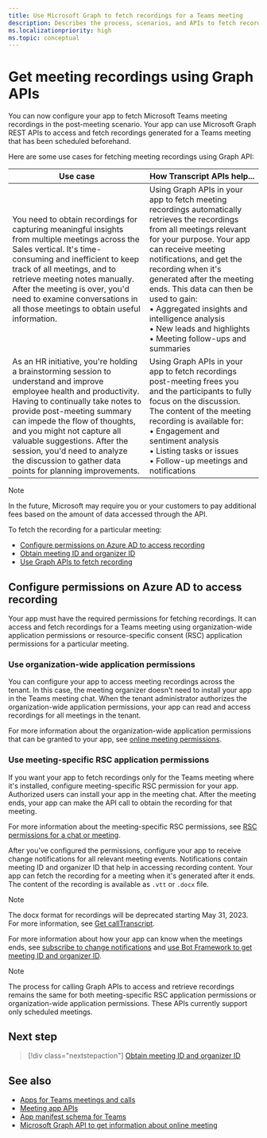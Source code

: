 ```yaml
---
title: Use Microsoft Graph to fetch recordings for a Teams meeting
description: Describes the process, scenarios, and APIs to fetch recordings in the post-meeting scenario.
ms.localizationpriority: high
ms.topic: conceptual
---
```

# Get meeting recordings using Graph APIs

You can now configure your app to fetch Microsoft Teams meeting recordings in the post-meeting scenario. Your app can use Microsoft Graph REST APIs to access and fetch recordings generated for a Teams meeting that has been scheduled beforehand.

Here are some use cases for fetching meeting recordings using Graph API:

| Use case | How Transcript APIs help... |
| --- | --- |
| You need to obtain recordings for capturing meaningful insights from multiple meetings across the Sales vertical. It's time-consuming and inefficient to keep track of all meetings, and to retrieve meeting notes manually. After the meeting is over, you'd need to examine conversations in all those meetings to obtain useful information. | Using Graph APIs in your app to fetch meeting recordings automatically retrieves the recordings from all meetings relevant for your purpose. Your app can receive meeting notifications, and get the recording when it's generated after the meeting ends. This data can then be used to gain: <br> • Aggregated insights and intelligence analysis <br> • New leads and highlights <br> • Meeting follow-ups and summaries |
| As an HR initiative, you're holding a brainstorming session to understand and improve employee health and productivity. Having to continually take notes to provide post-meeting summary can impede the flow of thoughts, and you might not capture all valuable suggestions. After the session, you'd need to analyze the discussion to gather data points for planning improvements. | Using Graph APIs in your app to fetch recordings post-meeting frees you and the participants to fully focus on the discussion. The content of the meeting recording is available for: <br> • Engagement and sentiment analysis <br> • Listing tasks or issues <br> • Follow-up meetings and notifications |

> [!NOTE]
> In the future, Microsoft may require you or your customers to pay additional fees based on the amount of data accessed through the API.

To fetch the recording for a particular meeting:

- [Configure permissions on Azure AD to access recording](#configure-permissions-on-azure-ad-to-access-recording)
- [Obtain meeting ID and organizer ID](fetch-id.md)
- [Use Graph APIs to fetch recording](/graph/api/resources/callrecording)

## Configure permissions on Azure AD to access recording

Your app must have the required permissions for fetching recordings. It can access and fetch recordings for a Teams meeting using organization-wide application permissions or resource-specific consent (RSC) application permissions for a particular meeting.

### Use organization-wide application permissions

You can configure your app to access meeting recordings across the tenant. In this case, the meeting organizer doesn't need to install your app in the Teams meeting chat. When the tenant administrator authorizes the organization-wide application permissions, your app can read and access recordings for all meetings in the tenant.

For more information about the organization-wide application permissions that can be granted to your app, see [online meeting permissions](/graph/permissions-reference#online-meetings-permissions).

### Use meeting-specific RSC application permissions

If you want your app to fetch recordings only for the Teams meeting where it's installed, configure  meeting-specific RSC permission for your app. Authorized users can install your app in the meeting chat. After the meeting ends, your app can make the API call to obtain the recording for that meeting.

For more information about the meeting-specific RSC permissions, see [RSC permissions for a chat or meeting](../rsc/resource-specific-consent.md#rsc-permissions-for-a-chat-or-meeting).

After you've configured the permissions, configure your app to receive change notifications for all relevant meeting events. Notifications contain meeting ID and organizer ID that help in accessing recording content. Your app can fetch the recording for a meeting when it's generated after it ends. The content of the recording is available as `.vtt` or `.docx` file.

> [!NOTE]
> The docx format for recordings will be deprecated starting May 31, 2023. For more information, see [Get callTranscript](/graph/api/callrecording-get).

For more information about how your app can know when the meetings ends, see [subscribe to change notifications](fetch-id.md#subscribe-to-change-notifications) and [use Bot Framework to get meeting ID and organizer ID](fetch-id.md#use-bot-framework-to-get-meeting-id-and-organizer-id).

> [!NOTE]
> The process for calling Graph APIs to access and retrieve recordings remains the same for both meeting-specific RSC application permissions or organization-wide application permissions. These APIs currently support only scheduled meetings.

## Next step

> [!div class="nextstepaction"]
> [Obtain meeting ID and organizer ID](fetch-id.md)

## See also

- [Apps for Teams meetings and calls](../../apps-in-teams-meetings/teams-apps-in-meetings.md)
- [Meeting app APIs](../../apps-in-teams-meetings/meeting-apps-apis.md)
- [App manifest schema for Teams](../../resources/schema/manifest-schema.md)
- [Microsoft Graph API to get information about online meeting](/graph/api/resources/onlinemeeting)
